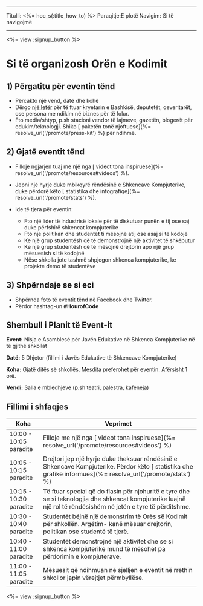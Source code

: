 * * *

Titulli: <%= hoc_s(:title_how_to) %> Paraqitje:E plotë Navigim: Si të navigojmë

* * *

<%= view :signup_button %>

# Si të organizosh Orën e Kodimit

## 1) Përgatitu për eventin tënd

  * Përcakto një vend, datë dhe kohë
  * Dërgo [një letër](https://docs.google.com/a/code.org/document/d/1eP41sKW7y0qq_JvkRIgZK8dWYICaGRZ4CCDETXa78wY/edit) për të ftuar kryetarin e Bashkisë, deputetët, qeveritarët, ose persona me ndikim në biznes për të folur.
  * Fto media/shtyp, p.sh stacioni vendor të lajmeve, gazetën, blogerët për edukim/teknologji. Shiko [ paketën tonë njoftuese](%= resolve_url('/promote/press-kit') %) për ndihmë.

## 2) Gjatë eventit tënd

  * Filloje ngjarjen tuaj me një nga [ videot tona inspiruese](%= resolve_url('/promote/resources#videos') %).
  * Jepni një hyrje duke mbikqyrë rëndësinë e Shkencave Kompjuterike, duke përdorë këto [ statistika dhe infografiqe](%= resolve_url('/promote/stats') %).   
      
    
  * Ide të tjera për eventin: 
      * Fto një lider të industrisë lokale për të diskutuar punën e tij ose saj duke përfshirë shkencat kompjuterike
      * Fto nje politikan dhe studentët ti mësojnë atij ose asaj si të kodojë
      * Ke një grup studentësh që të demonstrojnë një aktivitet të shkëputur
      * Ke një grup studentësh që të mësojnë drejtorin apo një grup mësuesish si të kodojnë
      * Nëse shkolla jote tashmë shpjegon shkenca kompjuterike, ke projekte demo të studentëve

## 3) Shpërndaje se si eci

  * Shpërnda foto të eventit tënd në Facebook dhe Twitter. 
  * Përdor hashtag-un **#HourofCode**

## Shembull i Planit të Event-it

**Event:** Nisja e Asamblesë për Javën Edukative në Shkenca Kompjuterike në të gjithë shkollat

**Datë:** 5 Dhjetor (fillimi i Javës Edukative të Shkencave Kompjuterike)

**Koha:** Gjatë ditës së shkollës. Mesdita preferohet për eventin. Afërsisht 1 orë.

**Vendi:** Salla e mbledhjeve (p.sh teatri, palestra, kafeneja)   
  


## Fillimi i shfaqjes

| Koha                   | Veprimet                                                                                                                                                        |
| ---------------------- | --------------------------------------------------------------------------------------------------------------------------------------------------------------- |
| 10:00 - 10:05 paradite | Filloje me një nga [ videot tona inspiruese](%= resolve_url('/promote/resources#videos') %)                                                                     |
| 10:05 - 10:15 paradite | Drejtori jep një hyrje duke theksuar rëndësinë e Shkencave Kompjuterike. Përdor këto [ statistika dhe grafikë informues](%= resolve_url('/promote/stats') %)    |
| 10:15 - 10:30 paradite | Të ftuar special që do flasin për njohuritë e tyre dhe se si teknologjia dhe shkencat kompjuterike luajnë një rol të rëndësishëm në jetën e tyre të përditshme. |
| 10:30 - 10:40 paradite | Studentët bëjnë një demonstrim të Orës së Kodimit për shkollën. Argëtim- kanë mësuar drejtorin, politikan ose studentë të tjerë.                                |
| 10:40 - 11:00 paradite | Studentët demonstrojnë një aktivitet dhe se si shkenca kompjuterike mund të mësohet pa përdorimin e kompjuterave.                                               |
| 11:00 - 11:05 paradite | Mësuesit që ndihmuan në sjelljen e eventit në rrethin shkollor japin vërejtjet përmbyllëse.                                                                     |

<%= view :signup_button %>